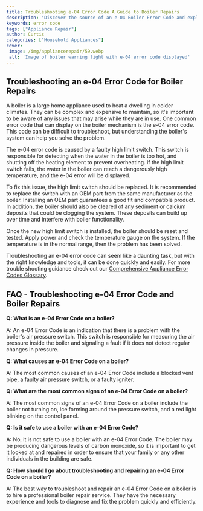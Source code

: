 ```yaml
---
title: Troubleshooting e-04 Error Code A Guide to Boiler Repairs
description: "Discover the source of an e-04 Boiler Error Code and explore solutions for fixing this issue in this comprehensive guide to troubleshooting boiler repairs"
keywords: error code
tags: ["Appliance Repair"]
author: Curtis
categories: ["Household Appliances"]
cover: 
 image: /img/appliancerepair/59.webp
 alt: 'Image of boiler warning light with e-04 error code displayed'
---
```

## Troubleshooting an e-04 Error Code for Boiler Repairs

A boiler is a large home appliance used to heat a dwelling in colder climates. They can be complex and expensive to maintain, so it's important to be aware of any issues that may arise while they are in use. One common error code that can display on the boiler mechanism is the e-04 error code. This code can be difficult to troubleshoot, but understanding the boiler's system can help you solve the problem.

The e-04 error code is caused by a faulty high limit switch. This switch is responsible for detecting when the water in the boiler is too hot, and shutting off the heating element to prevent overheating. If the high limit switch fails, the water in the boiler can reach a dangerously high temperature, and the e-04 error will be displayed. 

To fix this issue, the high limit switch should be replaced. It is recommended to replace the switch with an OEM part from the same manufacturer as the boiler. Installing an OEM part guarantees a good fit and compatible product. In addition, the boiler should also be cleared of any sediment or calcium deposits that could be clogging the system. These deposits can build up over time and interfere with boiler functionality.

Once the new high limit switch is installed, the boiler should be reset and tested. Apply power and check the temperature gauge on the system. If the temperature is in the normal range, then the problem has been solved. 

Troubleshooting an e-04 error code can seem like a daunting task, but with the right knowledge and tools, it can be done quickly and easily. For more trouble shooting guidance check out our [Comprehensive Appliance Error Codes Glossary](./error-codes/).
## FAQ - Troubleshooting e-04 Error Code and Boiler Repairs

**Q: What is an e-04 Error Code on a boiler?**

A: An e-04 Error Code is an indication that there is a problem with the boiler's air pressure switch. This switch is responsible for measuring the air pressure inside the boiler and signaling a fault if it does not detect regular changes in pressure. 

**Q: What causes an e-04 Error Code on a boiler?**

A: The most common causes of an e-04 Error Code include a blocked vent pipe, a faulty air pressure switch, or a faulty igniter. 

**Q: What are the most common signs of an e-04 Error Code on a boiler?** 

A: The most common signs of an e-04 Error Code on a boiler include the boiler not turning on, ice forming around the pressure switch, and a red light blinking on the control panel. 

**Q: Is it safe to use a boiler with an e-04 Error Code?**

A: No, it is not safe to use a boiler with an e-04 Error Code. The boiler may be producing dangerous levels of carbon monoxide, so it is important to get it looked at and repaired in order to ensure that your family or any other individuals in the building are safe. 

**Q: How should I go about troubleshooting and repairing an e-04 Error Code on a boiler?**

A: The best way to troubleshoot and repair an e-04 Error Code on a boiler is to hire a professional boiler repair service. They have the necessary experience and tools to diagnose and fix the problem quickly and efficiently.
